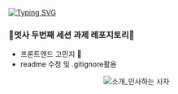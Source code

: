 [![Typing SVG](https://readme-typing-svg.herokuapp.com?size=30&duration=4500&color=F77500&width=600&lines=%F0%9F%A6%81_Welcome_Minji_Go_%F0%9F%A6%81+)](https://git.io/typing-svg)

### 🐥멋사 두번째 세션 과제 레포지토리🐥
- 프론트엔드 고민지 🦁
- readme 수정 및 .gitignore활용

<div align="center">

![소개_인사하는 사자](https://user-images.githubusercontent.com/81146131/221498526-e2db6afd-e36d-447c-ab58-58069793bedf.gif)


</div>
